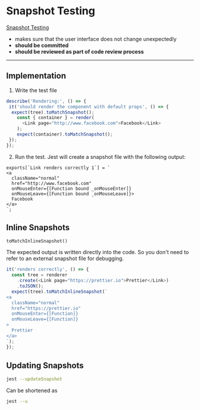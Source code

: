 # Snapshot Testing

[Snapshot Testing](https://jestjs.io/docs/snapshot-testing)
- makes sure that the user interface does not change unexpectedly
- **should be committed**
- **should be reviewed as part of code review process**

---

## Implementation

1. Write the test file

```javascript
describe('Rendering:', () => {
 it('should render the component with default props', () => {
  expect(tree).toMatchSnapshot();
    const { container } = render(
      <Link page="http://www.facebook.com">Facebook</Link>
    );
    expect(container).toMatchSnapshot();
 });
});
```

2. Run the test. Jest will create a snapshot file with the following output:

```snap
exports[`Link renders correctly 1`] = `
<a
  className="normal"
  href="http://www.facebook.com"
  onMouseEnter={[Function bound _onMouseEnter]}
  onMouseLeave={[Function bound _onMouseLeave]}>
  Facebook
</a>
`;
```


## Inline Snapshots

```
toMatchInlineSnapshot()
```

The expected output is written directly into the code. So you don't need to refer to an external snapshot file for debugging.

```javascript
it('renders correctly', () => {
  const tree = renderer
    .create(<Link page="https://prettier.io">Prettier</Link>)
    .toJSON();
  expect(tree).toMatchInlineSnapshot(`
<a
  className="normal"
  href="https://prettier.io"
  onMouseEnter={[Function]}
  onMouseLeave={[Function]}
>
  Prettier
</a>
`);
});
```

## Updating Snapshots

```bash
jest --updateSnapshot
```

Can be shortened as

```bash
jest --u
```

